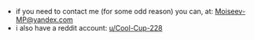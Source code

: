 - if you need to contact me (for some odd reason) you can, at: [Moiseev-MP@yandex.com](mailto:Moiseev-MP@yandex.com)
- i also have a reddit account: [u/Cool-Cup-228](https://reddit.com/u/Cool-Cup-228)
